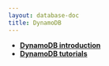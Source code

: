 ```yaml
---
layout: database-doc
title: DynamoDB
---
```


- **[DynamoDB introduction](https://docs.aws.amazon.com/amazondynamodb/latest/developerguide/Introduction.html)**
- **[DynamoDB tutorials](https://www.tutorialspoint.com/dynamodb/index.htm)**
